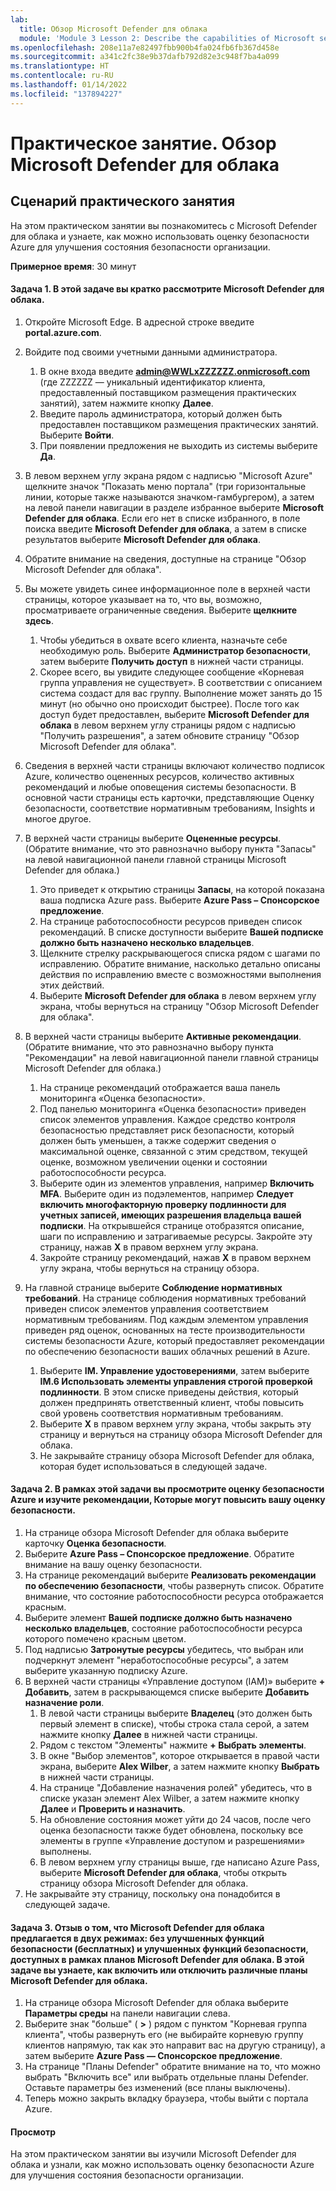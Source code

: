 ```yaml
---
lab:
  title: Обзор Microsoft Defender для облака
  module: 'Module 3 Lesson 2: Describe the capabilities of Microsoft security solutions: Describe security management capabilities of Azure'
ms.openlocfilehash: 208e11a7e82497fbb900b4fa024fb6fb367d458e
ms.sourcegitcommit: a341c2fc38e9b37dafb792d82e3c948f7ba4a099
ms.translationtype: HT
ms.contentlocale: ru-RU
ms.lasthandoff: 01/14/2022
ms.locfileid: "137894227"
---
```

# <a name="lab-explore-microsoft-defender-for-cloud"></a>Практическое занятие. Обзор Microsoft Defender для облака

## <a name="lab-scenario"></a>Сценарий практического занятия
На этом практическом занятии вы познакомитесь с Microsoft Defender для облака и узнаете, как можно использовать оценку безопасности Azure для улучшения состояния безопасности организации.

**Примерное время**: 30 минут

#### <a name="task-1-in-this-task-you-will-take-a-brief-tour-of-microsoft-defender-for-cloud"></a>Задача 1. В этой задаче вы кратко рассмотрите Microsoft Defender для облака.
1.  Откройте Microsoft Edge. В адресной строке введите **portal.azure.com**.

1. Войдите под своими учетными данными администратора.
    1. В окне входа введите **admin@WWLxZZZZZZ.onmicrosoft.com** (где ZZZZZZ — уникальный идентификатор клиента, предоставленный поставщиком размещения практических занятий), затем нажмите кнопку **Далее**.
    1. Введите пароль администратора, который должен быть предоставлен поставщиком размещения практических занятий. Выберите **Войти**.
    1. При появлении предложения не выходить из системы выберите **Да**.

1. В левом верхнем углу экрана рядом с надписью "Microsoft Azure" щелкните значок "Показать меню портала" (три горизонтальные линии, которые также называются значком-гамбургером), а затем на левой панели навигации в разделе избранное выберите **Microsoft Defender для облака**.  Если его нет в списке избранного, в поле поиска введите **Microsoft Defender для облака**, а затем в списке результатов выберите **Microsoft Defender для облака**.

1. Обратите внимание на сведения, доступные на странице "Обзор Microsoft Defender для облака".  

1. Вы можете увидеть синее информационное поле в верхней части страницы, которое указывает на то, что вы, возможно, просматриваете ограниченные сведения.  Выберите **щелкните здесь**.
    1. Чтобы убедиться в охвате всего клиента, назначьте себе необходимую роль.  Выберите **Администратор безопасности**, затем выберите **Получить доступ** в нижней части страницы.
    1. Скорее всего, вы увидите следующее сообщение «Корневая группа управления не существует».  В соответствии с описанием система создаст для вас группу.  Выполнение может занять до 15 минут (но обычно оно происходит быстрее).  После того как доступ будет предоставлен, выберите **Microsoft Defender для облака** в левом верхнем углу страницы рядом с надписью "Получить разрешения", а затем обновите страницу "Обзор Microsoft Defender для облака".

1. Сведения в верхней части страницы включают количество подписок Azure, количество оцененных ресурсов, количество активных рекомендаций и любые оповещения системы безопасности.  В основной части страницы есть карточки, представляющие Оценку безопасности, соответствие нормативным требованиям, Insights и многое другое.  

1. В верхней части страницы выберите **Оцененные ресурсы**.  (Обратите внимание, что это равнозначно выбору пункта "Запасы" на левой навигационной панели главной страницы Microsoft Defender для облака.)
    1. Это приведет к открытию страницы **Запасы**, на которой показана ваша подписка Azure pass.  Выберите **Azure Pass – Спонсорское предложение**.
    1. На странице работоспособности ресурсов приведен список рекомендаций.  В списке доступности выберите **Вашей подписке должно быть назначено несколько владельцев**.
    1. Щелкните стрелку раскрывающегося списка рядом с шагами по исправлению. Обратите внимание, насколько детально описаны действия по исправлению вместе с возможностями выполнения этих действий.  
    1. Выберите **Microsoft Defender для облака** в левом верхнем углу экрана, чтобы вернуться на страницу "Обзор Microsoft Defender для облака".

1. В верхней части страницы выберите **Активные рекомендации**.  (Обратите внимание, что это равнозначно выбору пункта "Рекомендации" на левой навигационной панели главной страницы Microsoft Defender для облака.)
    1. На странице рекомендаций отображается ваша панель мониторинга «Оценка безопасности».
    1. Под панелью мониторинга «Оценка безопасности» приведен список элементов управления. Каждое средство контроля безопасностью представляет риск безопасности, который должен быть уменьшен, а также содержит сведения о максимальной оценке, связанной с этим средством, текущей оценке, возможном увеличении оценки и состоянии работоспособности ресурса.  
    1. Выберите один из элементов управления, например **Включить MFA**.  Выберите один из подэлементов, например **Следует включить многофакторную проверку подлинности для учетных записей, имеющих разрешения владельца вашей подписки**.  На открывшейся странице отобразятся описание, шаги по исправлению и затрагиваемые ресурсы. Закройте эту страницу, нажав **X** в правом верхнем углу экрана.
    1. Закройте страницу рекомендаций, нажав **X** в правом верхнем углу экрана, чтобы вернуться на страницу обзора.

1. На главной странице выберите **Соблюдение нормативных требований**. На странице соблюдения нормативных требований приведен список элементов управления соответствием нормативным требованиям.  Под каждым элементом управления приведен ряд оценок, основанных на тесте производительности системы безопасности Azure, который предоставляет рекомендации по обеспечению безопасности ваших облачных решений в Azure.
    1. Выберите **IM. Управление удостоверениями**, затем выберите **IM.6 Использовать элементы управления строгой проверкой подлинности**.  В этом списке приведены действия, который должен предпринять ответственный клиент, чтобы повысить свой уровень соответствия нормативным требованиям.
    1. Выберите **X** в правом верхнем углу экрана, чтобы закрыть эту страницу и вернуться на страницу обзора Microsoft Defender для облака. 
    1. Не закрывайте страницу обзора Microsoft Defender для облака, которая будет использоваться в следующей задаче.


#### <a name="task-2-in-this-task-you-will-navigate-to-azure-secure-score-and-explore-recommendations-that-can-improve-your-secure-score"></a>Задача 2. В рамках этой задачи вы просмотрите оценку безопасности Azure и изучите рекомендации, Которые могут повысить вашу оценку безопасности. 

1. На странице обзора Microsoft Defender для облака выберите карточку **Оценка безопасности**.
1. Выберите **Azure Pass – Спонсорское предложение**.  Обратите внимание на вашу оценку безопасности.
1. На странице рекомендаций выберите **Реализовать рекомендации по обеспечению безопасности**, чтобы развернуть список. Обратите внимание, что состояние работоспособности ресурса отображается красным.
1. Выберите элемент **Вашей подписке должно быть назначено несколько владельцев**, состояние работоспособности ресурса которого помечено красным цветом. 
1. Под надписью **Затронутые ресурсы** убедитесь, что выбран или подчеркнут элемент "неработоспособные ресурсы", а затем выберите указанную подписку Azure.
1. В верхней части страницы «Управление доступом (IAM)» выберите **+ Добавить**, затем в раскрывающемся списке выберите **Добавить назначение роли**.
    1. В левой части страницы выберите **Владелец** (это должен быть первый элемент в списке), чтобы строка стала серой, а затем нажмите кнопку **Далее** в нижней части страницы.
    1. Рядом с текстом "Элементы" нажмите **+ Выбрать элементы**. 
    1. В окне "Выбор элементов", которое открывается в правой части экрана, выберите **Alex Wilber**, а затем нажмите кнопку **Выбрать** в нижней части страницы.  
    1. На странице "Добавление назначения ролей" убедитесь, что в списке указан элемент Alex Wilber, а затем нажмите кнопку **Далее** и **Проверить и назначить**.
    1. На обновление состояния может уйти до 24 часов, после чего оценка безопасности также будет обновлена, поскольку все элементы в группе «Управление доступом и разрешениями» выполнены.
    1. В левом верхнем углу страницы выше, где написано Azure Pass, выберите **Microsoft Defender для облака**, чтобы открыть страницу обзора Microsoft Defender для облака.
1. Не закрывайте эту страницу, поскольку она понадобится в следующей задаче.


#### <a name="task-3--recall-that-microsoft-defender-for-cloud-is-offered-in-two-modes-without-enhanced-security-features-free-and-with-enhanced-security-features-which-are-available-through-the-microsoft-defender-for-cloud-plans-in-this-task-you-discover-how-to-enabledisable-the-various-microsoft-defender-for-cloud-plans"></a>Задача 3.  Отзыв о том, что Microsoft Defender для облака предлагается в двух режимах: без улучшенных функций безопасности (бесплатных) и улучшенных функций безопасности, доступных в рамках планов Microsoft Defender для облака. В этой задаче вы узнаете, как включить или отключить различные планы Microsoft Defender для облака.

1.  На странице обзора Microsoft Defender для облака выберите **Параметры среды** на панели навигации слева.
1. Выберите знак "больше" ( **>** ) рядом с пунктом "Корневая группа клиента", чтобы развернуть его (не выбирайте корневую группу клиентов напрямую, так как это направит вас на другую страницу), а затем выберите **Azure Pass — Спонсорское предложение**.
1.  На странице "Планы Defender" обратите внимание на то, что можно выбрать "Включить все" или выбрать отдельные планы Defender. Оставьте параметры без изменений (все планы выключены).
1.  Теперь можно закрыть вкладку браузера, чтобы выйти с портала Azure.


#### <a name="review"></a>Просмотр
На этом практическом занятии вы изучили Microsoft Defender для облака и узнали, как можно использовать оценку безопасности Azure для улучшения состояния безопасности организации.

